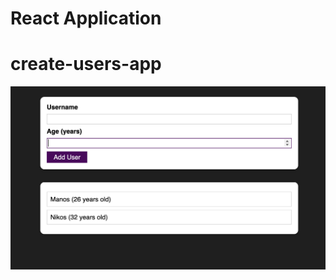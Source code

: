 # React Application

# create-users-app

![Screenshot](./create-user-app.png?raw=true "Optional Title")
